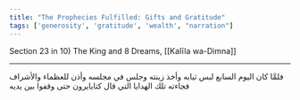 ```yaml
---
title: "The Prophecies Fulfilled: Gifts and Gratitude"
tags: ['generosity', 'gratitude', 'wealth', "narration"]
---
```


 Section 23 in 10) The King and 8 Dreams, [[Kalīla wa-Dimna]]

---
فلمَّا كان اليوم السابع لبس ثيابه وأخذ زينته وجلس في مجلسه وأذن للعظماء والأشراف فجاءته تلك الهدايا التي قال كتايايرون حتى وقفوا بين يديه
